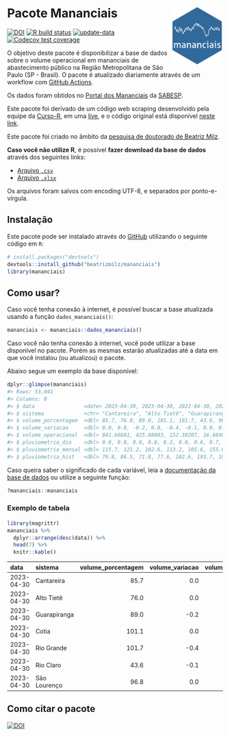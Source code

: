 
<!-- README.md is generated from README.Rmd. Please edit that file -->

# Pacote Mananciais <img src="man/figures/hexlogo.png" align="right" width = "120px"/>

<!-- badges: start -->

[![DOI](https://zenodo.org/badge/DOI/10.5281/zenodo.4733056.svg)](https://doi.org/10.5281/zenodo.4733056)
[![R build
status](https://github.com/beatrizmilz/mananciais/workflows/R-CMD-check/badge.svg)](https://github.com/beatrizmilz/mananciais/actions)
[![update-data](https://github.com/beatrizmilz/mananciais/actions/workflows/2-update_data.yaml/badge.svg)](https://github.com/beatrizmilz/mananciais/actions/workflows/2-update_data.yaml)
[![Codecov test
coverage](https://codecov.io/gh/beatrizmilz/mananciais/branch/master/graph/badge.svg)](https://codecov.io/gh/beatrizmilz/mananciais?branch=master)
<!-- badges: end -->

O objetivo deste pacote é disponibilizar a base de dados sobre o volume
operacional em mananciais de abastecimento público na Região
Metropolitana de São Paulo (SP - Brasil). O pacote é atualizado
diariamente através de um workflow com [GitHub
Actions](https://github.com/beatrizmilz/mananciais/actions).

Os dados foram obtidos no [Portal dos
Mananciais](http://mananciais.sabesp.com.br/Situacao) da
[SABESP](http://site.sabesp.com.br/site/Default.aspx).

Este pacote foi derivado de um código web scraping desenvolvido pela
equipe da [Curso-R](https://www.curso-r.com/), em uma
[live](https://youtu.be/jvZIxrMmOcQ), e o código original está
disponível [neste
link](https://github.com/curso-r/lives/blob/master/drafts/20200730_scraper_sabesp.R).

Este pacote foi criado no âmbito da [pesquisa de doutorado de Beatriz
Milz](https://beatrizmilz.github.io/tese/).

**Caso você não utilize R**, é possível **fazer download da base de
dados** através dos seguintes links:

- [Arquivo
  `.csv`](https://github.com/beatrizmilz/mananciais/raw/master/inst/extdata/mananciais.csv)
- [Arquivo
  `.xlsx`](https://github.com/beatrizmilz/mananciais/blob/master/inst/extdata/mananciais.xlsx?raw=true)

Os arquivos foram salvos com encoding UTF-8, e separados por
ponto-e-vírgula.

## Instalação

Este pacote pode ser instalado através do [GitHub](https://github.com/)
utilizando o seguinte código em `R`:

``` r
# install.packages("devtools")
devtools::install_github("beatrizmilz/mananciais")
library(mananciais)
```

## Como usar?

Caso você tenha conexão à internet, é possível buscar a base atualizada
usando a função `dados_mananciais()`:

``` r
mananciais <- mananciais::dados_mananciais() 
```

Caso você não tenha conexão à internet, você pode utilizar a base
disponível no pacote. Porém as mesmas estarão atualizadas até a data em
que você instalou (ou atualizou) o pacote.

Abaixo segue um exemplo da base disponível:

``` r
dplyr::glimpse(mananciais)
#> Rows: 53,041
#> Columns: 8
#> $ data                <date> 2023-04-30, 2023-04-30, 2023-04-30, 2023-04-30, 2…
#> $ sistema             <chr> "Cantareira", "Alto Tietê", "Guarapiranga", "Cotia…
#> $ volume_porcentagem  <dbl> 85.7, 76.0, 89.0, 101.1, 101.7, 43.6, 96.8, 85.7, …
#> $ volume_variacao     <dbl> 0.0, 0.0, -0.2, 0.0, -0.4, -0.1, 0.0, 0.0, -0.1, -…
#> $ volume_operacional  <dbl> 841.66601, 425.88803, 152.38207, 16.68492, 114.100…
#> $ pluviometria_dia    <dbl> 0.0, 0.0, 0.0, 0.0, 0.2, 0.0, 0.6, 0.7, 0.1, 1.8, …
#> $ pluviometria_mensal <dbl> 115.7, 121.2, 102.6, 113.2, 105.6, 155.0, 124.6, 1…
#> $ pluviometria_hist   <dbl> 79.8, 86.5, 71.8, 77.6, 102.6, 193.7, 109.7, 79.8,…
```

Caso queira saber o significado de cada variável, leia a [documentação
da base de
dados](https://beatrizmilz.github.io/mananciais/reference/mananciais.html)
ou utilize a seguinte função:

``` r
?mananciais::mananciais
```

### Exemplo de tabela

``` r
library(magrittr)
mananciais %>% 
  dplyr::arrange(desc(data)) %>% 
  head(7) %>%
  knitr::kable()
```

| data       | sistema      | volume_porcentagem | volume_variacao | volume_operacional | pluviometria_dia | pluviometria_mensal | pluviometria_hist |
|:-----------|:-------------|-------------------:|----------------:|-------------------:|-----------------:|--------------------:|------------------:|
| 2023-04-30 | Cantareira   |               85.7 |             0.0 |          841.66601 |              0.0 |               115.7 |              79.8 |
| 2023-04-30 | Alto Tietê   |               76.0 |             0.0 |          425.88803 |              0.0 |               121.2 |              86.5 |
| 2023-04-30 | Guarapiranga |               89.0 |            -0.2 |          152.38207 |              0.0 |               102.6 |              71.8 |
| 2023-04-30 | Cotia        |              101.1 |             0.0 |           16.68492 |              0.0 |               113.2 |              77.6 |
| 2023-04-30 | Rio Grande   |              101.7 |            -0.4 |          114.10027 |              0.2 |               105.6 |             102.6 |
| 2023-04-30 | Rio Claro    |               43.6 |            -0.1 |            5.96141 |              0.0 |               155.0 |             193.7 |
| 2023-04-30 | São Lourenço |               96.8 |             0.0 |           86.00892 |              0.6 |               124.6 |             109.7 |

## Como citar o pacote

[![DOI](https://zenodo.org/badge/DOI/10.5281/zenodo.4733056.svg)](https://doi.org/10.5281/zenodo.4733056)
